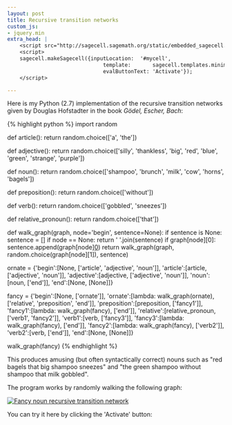 ```yaml
---
layout: post
title: Recursive transition networks
custom_js:
- jquery.min
extra_head: |
    <script src="http://sagecell.sagemath.org/static/embedded_sagecell.js"></script>
    <script>
    sagecell.makeSagecell({inputLocation:  '#mycell',
                               template:       sagecell.templates.minimal,
                               evalButtonText: 'Activate'});
    </script>

---
```


Here is my Python (2.7) implementation of the recursive transition networks given by Douglas Hofstadter in the book *Gödel, Escher, Bach*:

{% highlight python %}
import random

def article():
    return random.choice(['a', 'the'])

def adjective():
    return random.choice(['silly', 'thankless', 'big', 'red', 'blue',
                          'green', 'strange', 'purple'])

def noun():
    return random.choice(['shampoo', 'brunch', 'milk', 'cow', 'horns',
                          'bagels'])

def preposition():
    return random.choice(['without'])

def verb():
    return random.choice(['gobbled', 'sneezes'])

def relative_pronoun():
    return random.choice(['that'])

def walk_graph(graph, node='begin', sentence=None):
    if sentence is None:
        sentence = []
    if node == None:
        return ' '.join(sentence)
    if graph[node][0]:
        sentence.append(graph[node][0]())
    return walk_graph(graph, random.choice(graph[node][1]), sentence)

ornate = {'begin':[None, ['article', 'adjective', 'noun']],
          'article':[article, ['adjective', 'noun']],
          'adjective':[adjective, ['adjective', 'noun']],
          'noun':[noun, ['end']],
          'end':[None, [None]]}

fancy = {'begin':[None, ['ornate']],
         'ornate':[lambda: walk_graph(ornate), ['relative', 'preposition', 'end']],
         'preposition':[preposition, ['fancy1']],
         'fancy1':[lambda: walk_graph(fancy), ['end']],
         'relative':[relative_pronoun, ['verb1', 'fancy2']],
         'verb1':[verb, ['fancy3']],
         'fancy3':[lambda: walk_graph(fancy), ['end']],
         'fancy2':[lambda: walk_graph(fancy), ['verb2']],
         'verb2':[verb, ['end']],
         'end':[None, [None]]}

walk_graph(fancy)
{% endhighlight %}

This produces amusing (but often syntactically correct) nouns such as "red bagels that big shampoo sneezes" and "the green shampoo without shampoo that milk gobbled".

The program works by randomly walking the following graph:

[![Fancy noun recursive transition network](http://upload.wikimedia.org/wikipedia/commons/thumb/a/a8/Fancy_noun_recursive_transition_network.svg/500px-Fancy_noun_recursive_transition_network.svg.png)](http://commons.wikimedia.org/wiki/File:Fancy_noun_recursive_transition_network.svg)

You can try it here by clicking the 'Activate' button:

<div id="mycell">
<script type="text/x-sage">
import random

def article():
    return random.choice(['a', 'the'])

def adjective():
    return random.choice(['silly', 'thankless', 'big', 'red', 'blue',
                          'green', 'strange', 'purple'])

def noun():
    return random.choice(['shampoo', 'brunch', 'milk', 'cow', 'horns',
                          'bagels'])

def preposition():
    return random.choice(['without'])

def verb():
    return random.choice(['gobbled', 'sneezes'])

def relative_pronoun():
    return random.choice(['that'])

def walk_graph(graph, node='begin', sentence=None):
    if sentence is None:
        sentence = []
    if node == None:
        return ' '.join(sentence)
    if graph[node][0]:
        sentence.append(graph[node][0]())
    return walk_graph(graph, random.choice(graph[node][1]), sentence)

ornate = {'begin':[None, ['article', 'adjective', 'noun']],
          'article':[article, ['adjective', 'noun']],
          'adjective':[adjective, ['adjective', 'noun']],
          'noun':[noun, ['end']],
          'end':[None, [None]]}

fancy = {'begin':[None, ['ornate']],
         'ornate':[lambda: walk_graph(ornate), ['relative', 'preposition', 'end']],
         'preposition':[preposition, ['fancy1']],
         'fancy1':[lambda: walk_graph(fancy), ['end']],
         'relative':[relative_pronoun, ['verb1', 'fancy2']],
         'verb1':[verb, ['fancy3']],
         'fancy3':[lambda: walk_graph(fancy), ['end']],
         'fancy2':[lambda: walk_graph(fancy), ['verb2']],
         'verb2':[verb, ['end']],
         'end':[None, [None]]}

print walk_graph(fancy)
</script>
</div>

